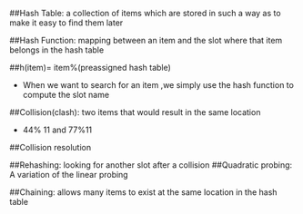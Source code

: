 ##Hash Table:
a collection of items which are stored in such a way as to make it easy to find them later

##Hash Function:
mapping between an item and the slot where that item belongs in the hash table

##h(item)= item%(preassigned hash table)
* When we want to search for an item ,we simply use the hash function to compute the slot name

##Collision(clash):
two items that would result in the same location
* 44% 11 and 77%11

##Collision resolution

##Rehashing:
looking for another slot after a collision
##Quadratic probing:
A variation of the linear probing

##Chaining:
allows many items to exist at the same location in the hash table
